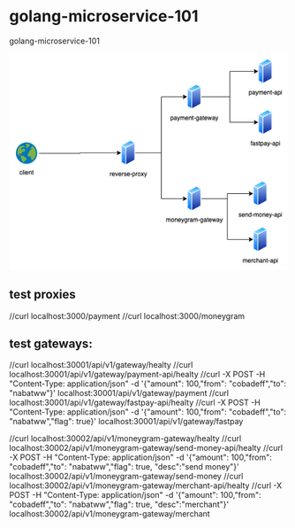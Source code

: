 # golang-microservice-101
golang-microservice-101

![alt text](https://raw.githubusercontent.com/SerhatSelim/golang-microservice-101/main/go_microservice_101.drawio.png)


## test proxies
//curl localhost:3000/payment
//curl localhost:3000/moneygram

## test gateways:
//curl localhost:30001/api/v1/gateway/healty
//curl localhost:30001/api/v1/gateway/payment-api/healty
//curl -X POST -H "Content-Type: application/json"  -d '{"amount": 100,"from": "cobadeff","to": "nabatww"}' localhost:30001/api/v1/gateway/payment
//curl localhost:30001/api/v1/gateway/fastpay-api/healty
//curl -X POST -H "Content-Type: application/json"  -d '{"amount": 100,"from": "cobadeff","to": "nabatww","flag": true}' localhost:30001/api/v1/gateway/fastpay

//curl localhost:30002/api/v1/moneygram-gateway/healty
//curl localhost:30002/api/v1/moneygram-gateway/send-money-api/healty
//curl -X POST -H "Content-Type: application/json"  -d '{"amount": 100,"from": "cobadeff","to": "nabatww","flag": true, "desc":"send money"}' localhost:30002/api/v1/moneygram-gateway/send-money
//curl localhost:30002/api/v1/moneygram-gateway/merchant-api/healty
//curl -X POST -H "Content-Type: application/json"  -d '{"amount": 100,"from": "cobadeff","to": "nabatww","flag": true, "desc":"merchant"}' localhost:30002/api/v1/moneygram-gateway/merchant
